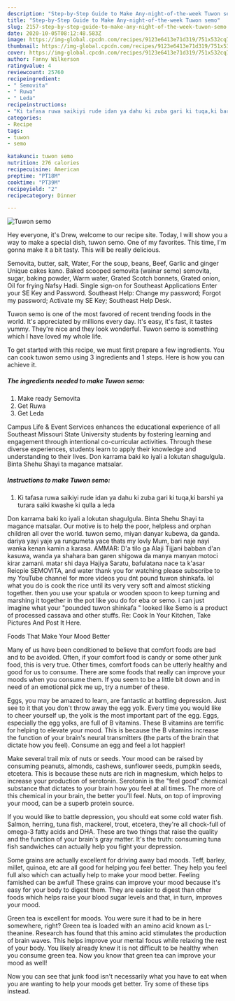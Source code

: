 ```yaml
---
description: "Step-by-Step Guide to Make Any-night-of-the-week Tuwon semo"
title: "Step-by-Step Guide to Make Any-night-of-the-week Tuwon semo"
slug: 2157-step-by-step-guide-to-make-any-night-of-the-week-tuwon-semo
date: 2020-10-05T08:12:48.583Z
image: https://img-global.cpcdn.com/recipes/9123e6413e71d319/751x532cq70/tuwon-semo-recipe-main-photo.jpg
thumbnail: https://img-global.cpcdn.com/recipes/9123e6413e71d319/751x532cq70/tuwon-semo-recipe-main-photo.jpg
cover: https://img-global.cpcdn.com/recipes/9123e6413e71d319/751x532cq70/tuwon-semo-recipe-main-photo.jpg
author: Fanny Wilkerson
ratingvalue: 4
reviewcount: 25760
recipeingredient:
- " Semovita"
- " Ruwa"
- " Leda"
recipeinstructions:
- "Ki tafasa ruwa saikiyi rude idan ya dahu ki zuba gari ki tuqa,ki barshi ya turara saiki kwashe ki qulla a leda"
categories:
- Recipe
tags:
- tuwon
- semo

katakunci: tuwon semo 
nutrition: 276 calories
recipecuisine: American
preptime: "PT18M"
cooktime: "PT39M"
recipeyield: "2"
recipecategory: Dinner

---
```



![Tuwon semo](https://img-global.cpcdn.com/recipes/9123e6413e71d319/751x532cq70/tuwon-semo-recipe-main-photo.jpg)

Hey everyone, it's Drew, welcome to our recipe site. Today, I will show you a way to make a special dish, tuwon semo. One of my favorites. This time, I'm gonna make it a bit tasty. This will be really delicious.

Semovita, butter, salt, Water, For the soup, beans, Beef, Garlic and ginger Unique cakes kano. Baked scooped semovita (wainar semo) semovita, sugar, baking powder, Warm water, Grated Scotch bonnets, Grated onion, Oil for frying Nafsy Hadi. Single sign-on for Southeast Applications Enter your SE Key and Password. Southeast Help: Change my password; Forgot my password; Activate my SE Key; Southeast Help Desk.

Tuwon semo is one of the most favored of recent trending foods in the world. It's appreciated by millions every day. It's easy, it's fast, it tastes yummy. They're nice and they look wonderful. Tuwon semo is something which I have loved my whole life.


To get started with this recipe, we must first prepare a few ingredients. You can cook tuwon semo using 3 ingredients and 1 steps. Here is how you can achieve it.

<!--inarticleads1-->

##### The ingredients needed to make Tuwon semo:

1. Make ready  Semovita
1. Get  Ruwa
1. Get  Leda


Campus Life &amp; Event Services enhances the educational experience of all Southeast Missouri State University students by fostering learning and engagement through intentional co-curricular activities. Through these diverse experiences, students learn to apply their knowledge and understanding to their lives. Don karrama baki ko iyali a lokutan shagulgula. Binta Shehu Shayi ta magance matsalar. 

<!--inarticleads2-->

##### Instructions to make Tuwon semo:

1. Ki tafasa ruwa saikiyi rude idan ya dahu ki zuba gari ki tuqa,ki barshi ya turara saiki kwashe ki qulla a leda


Don karrama baki ko iyali a lokutan shagulgula. Binta Shehu Shayi ta magance matsalar. Our motive is to help the poor, helpless and orphan children all over the world. tuwon semo, miyan danyar kubewa, da ganda. dariya yayi yaje ya rungumeta yace thats my lovly Mum, bari naje nayi wanka kenan kamin a karasa. AMMAR: D&#39;a tilo ga Alaji Tijjani babban d&#39;an kasuwa, wanda ya shahara ban garen shigowa da manya manyan motoci kirar zamani. matar shi daya Hajiya Saratu, bafulatana nace ta k&#39;asar Reicpie SEMOVITA, and water thank you for watching please subscribe to my YouTube channel for more videos you dnt pound tuwon shinkafa. lol what you do is cook the rice until its very very soft and almost sticking together. then you use your spatula or wooden spoon to keep turning and marshing it together in the pot like you do for eba or semo. i can just imagine what your &#34;pounded tuwon shinkafa &#34; looked like Semo is a product of processed cassava and other stuffs. Re: Cook In Your Kitchen, Take Pictures And Post It Here. 

Foods That Make Your Mood Better


Many of us have been conditioned to believe that comfort foods are bad and to be avoided. Often, if your comfort food is candy or some other junk food, this is very true. Other times, comfort foods can be utterly healthy and good for us to consume. There are some foods that really can improve your moods when you consume them. If you seem to be a little bit down and in need of an emotional pick me up, try a number of these.

Eggs, you may be amazed to learn, are fantastic at battling depression. Just see to it that you don't throw away the egg yolk. Every time you would like to cheer yourself up, the yolk is the most important part of the egg. Eggs, especially the egg yolks, are full of B vitamins. These B vitamins are terrific for helping to elevate your mood. This is because the B vitamins increase the function of your brain's neural transmitters (the parts of the brain that dictate how you feel). Consume an egg and feel a lot happier!

Make several trail mix of nuts or seeds. Your mood can be raised by consuming peanuts, almonds, cashews, sunflower seeds, pumpkin seeds, etcetera. This is because these nuts are rich in magnesium, which helps to increase your production of serotonin. Serotonin is the "feel good" chemical substance that dictates to your brain how you feel at all times. The more of this chemical in your brain, the better you'll feel. Nuts, on top of improving your mood, can be a superb protein source.

If you would like to battle depression, you should eat some cold water fish. Salmon, herring, tuna fish, mackerel, trout, etcetera, they're all chock-full of omega-3 fatty acids and DHA. These are two things that raise the quality and the function of your brain's gray matter. It's the truth: consuming tuna fish sandwiches can actually help you fight your depression. 

Some grains are actually excellent for driving away bad moods. Teff, barley, millet, quinoa, etc are all good for helping you feel better. They help you feel full also which can actually help to make your mood better. Feeling famished can be awful! These grains can improve your mood because it's easy for your body to digest them. They are easier to digest than other foods which helps raise your blood sugar levels and that, in turn, improves your mood.

Green tea is excellent for moods. You were sure it had to be in here somewhere, right? Green tea is loaded with an amino acid known as L-theanine. Research has found that this amino acid stimulates the production of brain waves. This helps improve your mental focus while relaxing the rest of your body. You likely already knew it is not difficult to be healthy when you consume green tea. Now you know that green tea can improve your mood as well!

Now you can see that junk food isn't necessarily what you have to eat when you are wanting to help your moods get better. Try  some  of  these  tips  instead.

